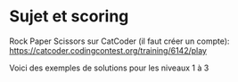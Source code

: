 # Sujet et scoring

Rock Paper Scissors sur CatCoder (il faut créer un compte):
https://catcoder.codingcontest.org/training/6142/play

Voici des exemples de solutions pour les niveaux 1 à 3
